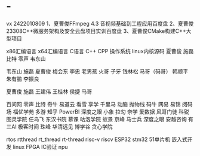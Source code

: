 # -
vx 2422010809
1、夏曹俊FFmpeg 4.3 音视频基础到工程应用百度盘 2、夏曹俊23308C++微服务架构及安全云盘项目实训百度盘 3、夏曹俊CMake构建C++大型项目



x86汇编语言
x64汇编语言
C语言
C++
CPP
操作系统
linux内核源码
夏曹俊
施磊
比特
零声
韦东山


韦东山
施磊
夏曹俊
梅会东
李忠
老男孩
火哥
子牙
钱林松
马哥（码哥）
韩顺平
朱有鹏
李振良





夏曹俊
施磊
王建伟
王桂林
侯捷
马哥


百问网
零声
比特
奇牛
易道云
看雪
享学
千里马
动脑
抛物线
码牛
网易
易锦
阅码场
福优学苑
多游
知乎
PowerBI
深度之眼
小象
拉勾
奈学
爱数据
风哥门徒
科锐
图灵学院
任鸟飞
东汉书院
慕课
咕泡学院
蚁景
京峰
马士兵
深度之眼
安越咨询
有三AI
极客时间
珠峰
华清远见
博学谷
贪心学院




rtos
rtthread
rt_thread
rt-thread
risc-v
riscv
ESP32
stm32
51单片机
嵌入式开发
linux
FPGA
IC验证
npu
